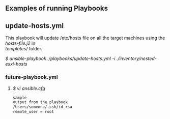 ## Examples of running Playbooks

## update-hosts.yml
This playbook will update /etc/hosts file on all the target machines using the *hosts-file.j2* in  
*templates/* folder.

*$ ansible-playbook ./playbooks/update-hosts.yml -i ./inventory/nested-esxi-hosts*


 
### future-playbook.yml
1. *$ vi ansible.cfg*    
    ``` bash
    sample
    output from the playbook
    /Users/someone/.ssh/id_rsa
    remote_user = root
    ```
